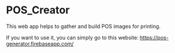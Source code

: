 # POS_Creator
This web app helps to gather and build POS images for printing.

If you want to use it, you can simply go to this website: https://pos-generator.firebaseapp.com/
